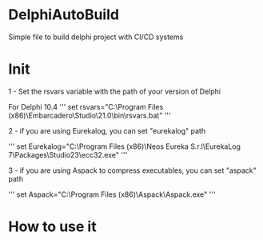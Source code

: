 # DelphiAutoBuild
Simple file to build delphi project with CI/CD systems


# Init 

1 - Set the rsvars variable with the path of your version of Delphi
   
   For Delphi 10.4 
   '''
	set rsvars="C:\Program Files (x86)\Embarcadero\Studio\21.0\bin\rsvars.bat"
   '''
   
2 - if you are using Eurekalog, you can set "eurekalog" path 

   '''
   set Eurekalog="C:\Program Files (x86)\Neos Eureka S.r.l\EurekaLog 7\Packages\Studio23\ecc32.exe" 
   '''	


3 - if you are using Aspack to compress executables, you can set "aspack" path

   '''
   set Aspack="C:\Program Files (x86)\Aspack\Aspack.exe"
   '''	
   
# How to use it 


 